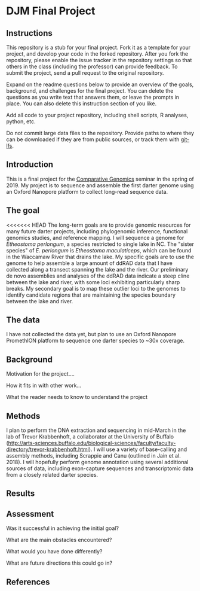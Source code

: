 # DJM Final Project

## Instructions

This repository is a stub for your final project. Fork it as a template for your project, and develop your code in the forked repository. After you fork the repository, please enable the issue tracker in the repository settings so that others in the class (including the professor) can provide feedback. To submit the project, send a pull request to the original repository.

Expand on the readme questions below to provide an overview of the goals, background, and challenges for the final project. You can delete the questions as you write text that answers them, or leave the prompts in place. You can also delete this instruction section of you like.

Add all code to your project repository, including shell scripts, R analyses, python, etc.

Do not commit large data files to the repository. Provide paths to where they can be downloaded if they
are from public sources, or track them with [git-lfs](https://git-lfs.github.com).

## Introduction

This is a final project for the [Comparative Genomics](https://github.com/Yale-EEB723/syllabus) seminar in the spring of 2019. 
My project is to sequence and assemble the first darter genome using an Oxford Nanopore platform to collect long-read sequence data. 

## The goal

<<<<<<< HEAD
The long-term goals are to provide genomic resources for many future darter projects, including phylogenomic inference, functional genomics studies, and reference mapping. I will sequence a genome for *Etheostoma perlongum*, a species restricted to single lake in NC. The "sister species" of *E. perlongum* is *Etheostoma maculaticeps*, which can be found in the Waccamaw River that drains the lake. My specific goals are to use the genome to help assemble a large amount of ddRAD data that I have collected along a transect spanning the lake and the river. Our preliminary de novo assemblies and analyses of the ddRAD data indicate a steep cline between the lake and river, with some loci exhibiting particularly sharp breaks. My secondary goal is to map these outlier loci to the genomes to identify candidate regions that are maintaining the species boundary between the lake and river.

## The data

I have not collected the data yet, but plan to use an Oxford Nanopore PromethION platform to sequence one darter species to ~30x coverage.

## Background

Motivation for the project....

How it fits in with other work...

What the reader needs to know to understand the project


## Methods

I plan to perform the DNA extraction and sequencing in mid-March in the lab of Trevor Krabbenhoft, a collaborator at the University of Buffalo (http://arts-sciences.buffalo.edu/biological-sciences/faculty/faculty-directory/trevor-krabbenhoft.html). I will use a variety of base-calling and assembly methods, including Scrappie and Canu (outlined in Jain et al. 2018). I will hopefully perform genome annotation using several additional sources of data, including exon-capture sequences and transcriptomic data from a closely related darter species.


## Results


## Assessment

Was it successful in achieving the initial goal?

What are the main obstacles encountered?

What would you have done differently?

What are future directions this could go in?

## References

